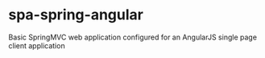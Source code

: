 # spa-spring-angular
Basic SpringMVC web application configured for an AngularJS single page client application
